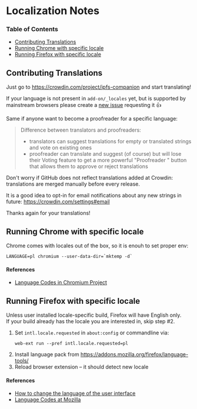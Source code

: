 # Localization Notes

### Table of Contents

* [Contributing Translations](#contributing-translations)
* [Running Chrome with specific locale](#running-chrome-with-specific-locale)
* [Running Firefox with specific locale](#running-firefox-with-specific-locale)

## Contributing Translations

Just go to https://crowdin.com/project/ipfs-companion  and start translating!

If your language is not present in `add-on/_locales` yet, but is supported by mainstream browsers
please create a [new issue](https://github.com/ipfs/ipfs-companion/issues/new) requesting it :+1: 

Same if anyone want to become a proofreader for a specific language:

> Difference between translators and proofreaders:
> 
> - translators can suggest translations for empty or translated strings and vote on existing ones
> - proofreader can translate and suggest (of course) but will lose their Voting feature to get a more powerful "Proofreader " button that allows them to approve or reject translations

Don't worry if GitHub does not reflect translations added at Crowdin:
translations are merged manually before every release.

It is a good idea to opt-in for email notifications about any new strings in future:
https://crowdin.com/settings#email

Thanks again for your translations!


## Running Chrome with specific locale

Chrome comes with locales out of the box, so it is enouh to set proper env:

    LANGUAGE=pl chromium --user-data-dir=`mktemp -d`

#### References
- [Language Codes in Chromium Project](https://src.chromium.org/viewvc/chrome/trunk/src/third_party/cld/languages/internal/languages.cc)

## Running Firefox with specific locale

Unless user installed locale-specific build, Firefox will have English only.  
If your build already has the locale you are interested in, skip step #2.

1. Set `intl.locale.requested` in `about:config` or commandline via:
   ```
   web-ext run --pref intl.locale.requested=pl
   ```
2. Install language pack from https://addons.mozilla.org/firefox/language-tools/
3. Reload browser extension – it should detect new locale


#### References
 - [How to change the language of the user interface](https://support.mozilla.org/en-US/kb/use-firefox-interface-other-languages-language-pack#w_how-to-change-the-language-of-the-user-interface)
 - [Language Codes at Mozilla](http://l10n.mozilla-community.org/webdashboard/)

